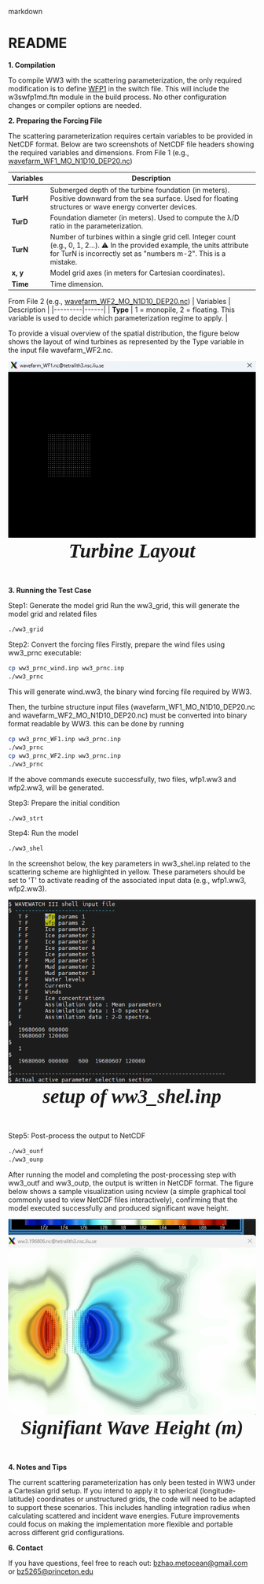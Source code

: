 markdown
# README

**1. Compilation**

To compile WW3 with the scattering parameterization, the only required modification is to define [WFP1](https://github.com/Biao-Zhao/WaveF/blob/main/WW3/model/bin/switch_wfp) in the switch file. This will include the w3swfp1md.ftn module in the build process. No other configuration changes or compiler options are needed.

**2. Preparing the Forcing File**

The scattering parameterization requires certain variables to be provided in NetCDF format. Below are two screenshots of NetCDF file headers showing the required variables and dimensions.
From File 1 (e.g., [wavefarm_WF1_MO_N1D10_DEP20.nc](https://github.com/Biao-Zhao/WaveF/tree/main/cases/wavefarm_diffraction_MO_1T_D10))

| Variables    | Description |
|---------|------|
| **TurH** | Submerged depth of the turbine foundation (in meters). Positive downward from the sea surface. Used for floating structures or wave energy converter devices. |
| **TurD** | Foundation diameter (in meters). Used to compute the λ/D ratio in the parameterization. |
| **TurN** | Number of turbines within a single grid cell. Integer count (e.g., 0, 1, 2…). ⚠️ In the provided example, the units attribute for TurN is incorrectly set as "numbers m-2". This is a mistake. |
| **x, y** | Model grid axes (in meters for Cartesian coordinates). |
| **Time** | Time dimension. |


From File 2 (e.g., [wavefarm_WF2_MO_N1D10_DEP20.nc](https://github.com/Biao-Zhao/WaveF/tree/main/cases/wavefarm_diffraction_MO_1T_D10))
| Variables    | Description |
|---------|------|
| **Type** | 1 = monopile, 2 = floating. This variable is used to decide which parameterization regime to apply. |

To provide a visual overview of the spatial distribution, the figure below shows the layout of wind turbines as represented by the Type variable in the input file wavefarm_WF2.nc.

<div align="center">
    <img src="https://github.com/Biao-Zhao/WaveF/blob/main/cases/turbines_layout.png" alt="Turbine Layout">
</div>
<div align="center" style="font-family: 'Microsoft YaHei'; font-size: 40px; font-weight: bold;">
    <em>Turbine Layout </em>
</div>
<br><br>

**3. Running the Test Case**

Step1: Generate the model grid
Run the ww3_grid, this will generate the model grid and related files
```bash
./ww3_grid
```
Step2: Convert the forcing files
Firstly, prepare the wind files using ww3_prnc executable:
```bash
cp ww3_prnc_wind.inp ww3_prnc.inp
./ww3_prnc
```
This will generate wind.ww3, the binary wind forcing file required by WW3.

Then, the turbine structure input files (wavefarm_WF1_MO_N1D10_DEP20.nc and wavefarm_WF2_MO_N1D10_DEP20.nc) must be converted into binary format readable by WW3. this can be done by running
```bash
cp ww3_prnc_WF1.inp ww3_prnc.inp
./ww3_prnc
cp ww3_prnc_WF2.inp ww3_prnc.inp
./ww3_prnc
```
If the above commands execute successfully, two files, wfp1.ww3 and wfp2.ww3, will be generated.

Step3: Prepare the initial condition
```bash
./ww3_strt
```
Step4: Run the model
```bash
./ww3_shel
```
In the screenshot below, the key parameters in ww3_shel.inp related to the scattering scheme are highlighted in yellow. These parameters should be set to 'T' to activate reading of the associated input data (e.g., wfp1.ww3, wfp2.ww3).
<div align="center">
    <img src="https://github.com/Biao-Zhao/WaveF/blob/main/cases/sceenshot.png" alt=" setup of ww3_shel.inp">
</div>
<div align="center" style="font-family: 'Microsoft YaHei'; font-size: 40px; font-weight: bold;">
    <em> setup of ww3_shel.inp  </em>
</div>
<br><br>

Step5: Post-process the output to NetCDF
```bash
./ww3_ounf
./ww3_ounp
```
After running the model and completing the post-processing step with ww3_outf and ww3_outp, the output is written in NetCDF format. The figure below shows a sample visualization using ncview (a simple graphical tool commonly used to view NetCDF files interactively), confirming that the model executed successfully and produced significant wave height.

<div align="center">
    <img src="https://github.com/Biao-Zhao/WaveF/blob/main/cases/significant%20wave%20height.png" alt="Signifiant Wave Height">
</div>
<div align="center" style="font-family: 'Microsoft YaHei'; font-size: 40px; font-weight: bold;">
    <em>Signifiant Wave Height (m) </em>
</div>
<br><br>

**4. Notes and Tips**
   
The current scattering parameterization has only been tested in WW3 under a Cartesian grid setup. If you intend to apply it to spherical (longitude-latitude) coordinates or unstructured grids, the code will need to be adapted to support these scenarios. This includes handling integration radius when calculating scattered and incident wave energies. Future improvements could focus on making the implementation more flexible and portable across different grid configurations.

**6. Contact**
   
If you have questions, feel free to reach out: bzhao.metocean@gmail.com or bz5265@princeton.edu

